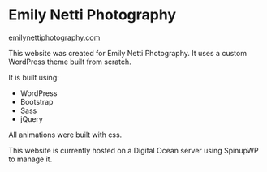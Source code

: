 <h1>Emily Netti Photography</h1>
<a href="https://emilynettiphotography.com">emilynettiphotography.com</a>
<p>This website was created for Emily Netti Photography. It uses a custom WordPress theme built from scratch.</p>

  <p>It is built using: </p>
  <ul>
    <li>WordPress</li>
    <li>Bootstrap</li>
    <li>Sass</li>
    <li>jQuery</li>
  </ul>

<p>All animations were built with css.</p>

<p>This website is currently hosted on a Digital Ocean server using SpinupWP to manage it.</p>
